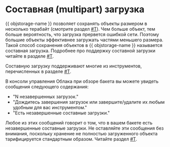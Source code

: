 # Составная (multipart) загрузка

{{ objstorage-name }} позволяет сохранять объекты размером в несколько терабайт (смотрите раздел [#T](limits.md)). Чем больше объект, тем больше вероятность, что загрузка прервется ошибкой сети. Поэтому большие объекты эффективнее загружать частями меньшего размера. Такой способ сохранения объектов в {{ objstorage-name }} называется составная загрузка. Подробнее про поддержку составной загрузки читайте в разделе [#T](../s3/api-ref/multipart.md).

Составную загрузку поддерживают многие из инструментов, перечисленных в разделе [#T](../instruments/index.md).

В консоли управления Облака при обзоре бакета вы можете увидеть сообщения следующего содержания:

- "N незавершенных загрузок."
- "Дождитесь завершения загрузок или завершите/удалите их любым удобным для вас инструментом."
- "Есть незавершенные составные загрузки."

Любое из этих сообщений говорит о том, что в вашем бакете есть незавершенные составные загрузки. Не оставляйте эти сообщения без внимания, поскольку хранение не полностью загруженного объекта тарифицируется стандартным образом. Читайте раздел [#T](../pricing.md).
